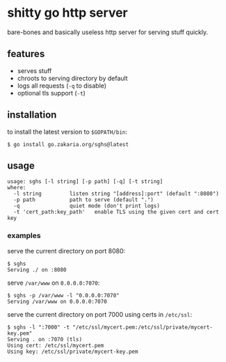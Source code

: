 # shitty go http server

bare-bones and basically useless http server for serving stuff quickly.

## features

- serves stuff
- chroots to serving directory by default
- logs all requests (`-q` to disable)
- optional tls support (`-t`)

## installation

to install the latest version to `$GOPATH/bin`:

	$ go install go.zakaria.org/sghs@latest

## usage

	usage: sghs [-l string] [-p path] [-q] [-t string]
	where:
	  -l string			listen string "[address]:port" (default ":8080")
	  -p path			path to serve (default ".")
	  -q				quiet mode (don't print logs)
	  -t 'cert_path:key_path'	enable TLS using the given cert and cert key

### examples

serve the current directory on port 8080:

	$ sghs
	Serving ./ on :8080

serve `/var/www` on `0.0.0.0:7070`:

	$ sghs -p /var/www -l "0.0.0.0:7070"
	Serving /var/www on 0.0.0.0:7070

serve the current directory on port 7000 using certs in `/etc/ssl`:

	$ sghs -l ":7000" -t "/etc/ssl/mycert.pem:/etc/ssl/private/mycert-key.pem"
	Serving . on :7070 (tls)
	Using cert: /etc/ssl/mycert.pem
	Using key: /etc/ssl/private/mycert-key.pem
